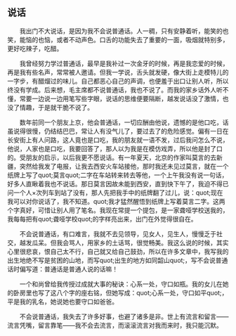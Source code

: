   

## 说话

　　我出门不大说话，是因为我不会说普通话。人一稠，只有安静着听，能笑的也笑，能恼的也恼，或者不动声色。口舌的功能失去了重要的一面，吸烟就特别多，更好吃辣子，吃醋。

　　我曾经努力学过普通话，最早是我补过一次金牙的时候，再是我恋爱的时候，再是我有些名声，常常被人邀请。但我一学说，舌头就发硬，像大街上走模特儿的一字步，有醋熘过的味儿。自己都恶心自己的声调，也便羞于出口让别人听，所以终没有学成。后来想，毛主席都不说普通话，我也不说了。而我的家乡话外人听不懂，常要一边说一边用笔写些字眼，说话的思维便要隔断，越发说话没了激情，也没了情趣，于是就干脆不说了。

　　数年前同一个朋友上京，他会普通话，一切应酬由他说，遗憾的是他口吃，话虽说得很慢，仍结结巴巴，常让人有没气儿了，要过去了的危险感觉。偏有一日在长安街上有人问路，这人竟也是口吃，我的朋友就一语不发，过后我问怎么不说，他说，人家也是口吃，我要回答了，那人以为我是在模仿戏弄，所以他是封了口的。受朋友的启示，以后我更不愿说话。有一年夏天，北京的作家叫莫言的去新疆，突然给我发了电报，让我去西安火车站接他，那时我还未见过莫言，就在一个纸牌上写了quot;莫言quot;二字在车站转来转去等他，一个上午我没有说一句话，好多人直瞅着我也不说话。那日莫言因故未能到西安，直到快下午了，我迫不得已问一个人×次列车到站了没有，那人先把我手中的纸牌翻了过儿，说：quot;现在我可以对你说话了，我不知道。quot;我才猛然醒悟到纸牌上写着莫言二字。这两个字真好，可惜让别人用了笔名。我现在常提一个提包，是一家聋哑学校送我的，我每每把有quot;聋哑学校quot;的字样亮出来，出门在外觉得很自在。

　　不会说普通话，有口难言，我就不去见领导，见女人，见生人，慢慢乏于社交，越发瓜呆。但我会骂人，用家乡的土话骂，很觉畅美。我这么说的时候，其实心里很悲哀，恨自己太不行，自己就又给自己鼓劲，所以在许多文章中，我写我的出生地绝不写是贫困的山地，而写quot;出生的地方如同韶山quot;，写不会说普通话时偏写道：普通话是普通人说的话嘛！

　　一个和尚曾给我传授过成就大事的秘诀：心系一处，守口如瓶。我的女儿在她的卧房里也写了这八个字的座右铭，但她写成：quot;心系一处，守口如平quot;，平是我的乳名，她说她也要守口如爸爸。

　　不会说普通话，我失去了许多好事，也避了诸多是非。世上有流言和留言——流言凭嘴，留言靠笔——我不会去流言，而滚滚流言对我而来时，我只能沉默。
